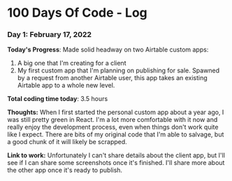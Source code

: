 # 100 Days Of Code - Log

### Day 1: February 17, 2022

**Today's Progress**: Made solid headway on two Airtable custom apps:
1. A big one that I'm creating for a client
1. My first custom app that I'm planning on publishing for sale. Spawned by a request from another Airtable user, this app takes an existing Airtable app to a whole new level.

**Total coding time today**: 3.5 hours

**Thoughts:** When I first started the personal custom app about a year ago, I was still pretty green in React. I'm a lot more comfortable with it now and really enjoy the development process, even when things don't work quite like I expect. There are bits of my original code that I'm able to salvage, but a good chunk of it will likely be scrapped.

**Link to work:** Unfortunately I can't share details about the client app, but I'll see if I can share some screenshots once it's finished. I'll share more about the other app once it's ready to publish.

